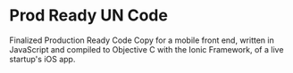 Prod Ready UN Code
=====================

Finalized Production Ready Code Copy for a mobile front end, written in JavaScript and compiled to Objective C with the Ionic Framework, of a live startup's iOS app.


